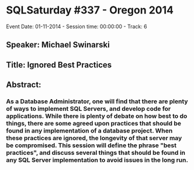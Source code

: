 # SQLSaturday #337 - Oregon 2014
Event Date: 01-11-2014 - Session time: 00:00:00 - Track:  6
## Speaker: Michael Swinarski
## Title: Ignored Best Practices
## Abstract:
### As a Database Administrator, one will find that there are plenty of ways to implement SQL Servers, and develop code for applications.  While there is plenty of debate on how best to do things, there are some agreed upon practices that should be found in any implementation of a database project.  When these practices are ignored, the longevity of that server may be compromised.  This session will define the phrase "best practices", and discuss several things that should be found in any SQL Server implementation to avoid issues in the long run.


